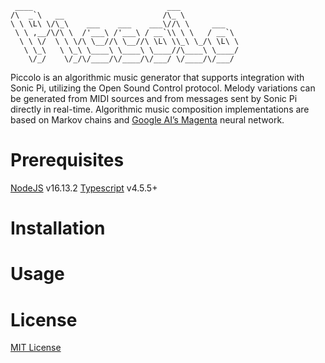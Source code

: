 ```
 ____                              ___
/\  _`\   __                      /\_ \
\ \ \L\ \/\_\    ___    ___    ___\//\ \     ___
 \ \ ,__/\/\ \  /'___\ /'___\ / __`\\ \ \   / __`\
  \ \ \/  \ \ \/\ \__//\ \__//\ \L\ \\_\ \_/\ \L\ \
   \ \_\   \ \_\ \____\ \____\ \____//\____\ \____/
    \/_/    \/_/\/____/\/____/\/___/ \/____/\/___/
```
Piccolo is an algorithmic music generator that supports integration with Sonic Pi, utilizing the Open Sound Control protocol. Melody variations can be generated from MIDI sources and from messages sent by Sonic Pi directly in real-time. Algorithmic music composition implementations are based on Markov chains and [Google AI’s Magenta](https://magenta.tensorflow.org/) neural network.
# Prerequisites
[NodeJS](https://nodejs.org/en/) v16.13.2
[Typescript](https://www.typescriptlang.org/) v4.5.5+
# Installation
# Usage
# License
[MIT License](./LICENSE)

